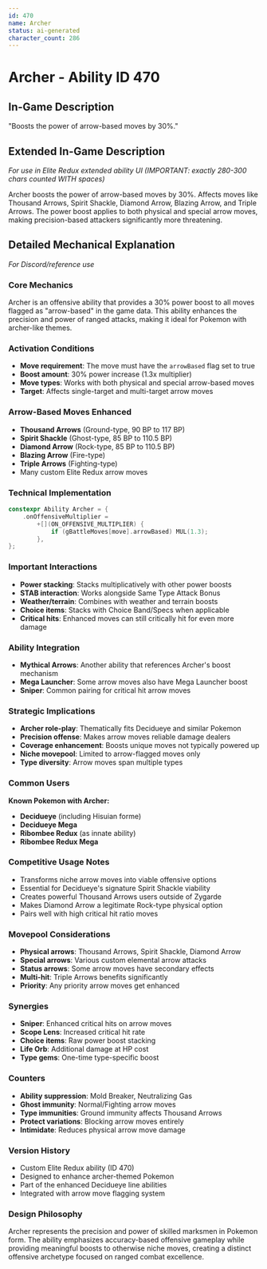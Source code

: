 ```yaml
---
id: 470
name: Archer
status: ai-generated
character_count: 286
---
```


# Archer - Ability ID 470

## In-Game Description
"Boosts the power of arrow-based moves by 30%."

## Extended In-Game Description
*For use in Elite Redux extended ability UI (IMPORTANT: exactly 280-300 chars counted WITH spaces)*

Archer boosts the power of arrow-based moves by 30%. Affects moves like Thousand Arrows, Spirit Shackle, Diamond Arrow, Blazing Arrow, and Triple Arrows. The power boost applies to both physical and special arrow moves, making precision-based attackers significantly more threatening.

## Detailed Mechanical Explanation
*For Discord/reference use*

### Core Mechanics
Archer is an offensive ability that provides a 30% power boost to all moves flagged as "arrow-based" in the game data. This ability enhances the precision and power of ranged attacks, making it ideal for Pokemon with archer-like themes.

### Activation Conditions
- **Move requirement**: The move must have the `arrowBased` flag set to true
- **Boost amount**: 30% power increase (1.3x multiplier)
- **Move types**: Works with both physical and special arrow-based moves
- **Target**: Affects single-target and multi-target arrow moves

### Arrow-Based Moves Enhanced
- **Thousand Arrows** (Ground-type, 90 BP to 117 BP)
- **Spirit Shackle** (Ghost-type, 85 BP to 110.5 BP)
- **Diamond Arrow** (Rock-type, 85 BP to 110.5 BP)
- **Blazing Arrow** (Fire-type)
- **Triple Arrows** (Fighting-type)
- Many custom Elite Redux arrow moves

### Technical Implementation
```c
constexpr Ability Archer = {
    .onOffensiveMultiplier =
        +[](ON_OFFENSIVE_MULTIPLIER) {
            if (gBattleMoves[move].arrowBased) MUL(1.3);
        },
};
```

### Important Interactions
- **Power stacking**: Stacks multiplicatively with other power boosts
- **STAB interaction**: Works alongside Same Type Attack Bonus
- **Weather/terrain**: Combines with weather and terrain boosts
- **Choice items**: Stacks with Choice Band/Specs when applicable
- **Critical hits**: Enhanced moves can still critically hit for even more damage

### Ability Integration
- **Mythical Arrows**: Another ability that references Archer's boost mechanism
- **Mega Launcher**: Some arrow moves also have Mega Launcher boost
- **Sniper**: Common pairing for critical hit arrow moves

### Strategic Implications
- **Archer role-play**: Thematically fits Decidueye and similar Pokemon
- **Precision offense**: Makes arrow moves reliable damage dealers
- **Coverage enhancement**: Boosts unique moves not typically powered up
- **Niche movepool**: Limited to arrow-flagged moves only
- **Type diversity**: Arrow moves span multiple types

### Common Users
**Known Pokemon with Archer:**
- **Decidueye** (including Hisuian forme)
- **Decidueye Mega**
- **Ribombee Redux** (as innate ability)
- **Ribombee Redux Mega**

### Competitive Usage Notes
- Transforms niche arrow moves into viable offensive options
- Essential for Decidueye's signature Spirit Shackle viability
- Creates powerful Thousand Arrows users outside of Zygarde
- Makes Diamond Arrow a legitimate Rock-type physical option
- Pairs well with high critical hit ratio moves

### Movepool Considerations
- **Physical arrows**: Thousand Arrows, Spirit Shackle, Diamond Arrow
- **Special arrows**: Various custom elemental arrow attacks
- **Status arrows**: Some arrow moves have secondary effects
- **Multi-hit**: Triple Arrows benefits significantly
- **Priority**: Any priority arrow moves get enhanced

### Synergies
- **Sniper**: Enhanced critical hits on arrow moves
- **Scope Lens**: Increased critical hit rate
- **Choice items**: Raw power boost stacking
- **Life Orb**: Additional damage at HP cost
- **Type gems**: One-time type-specific boost

### Counters
- **Ability suppression**: Mold Breaker, Neutralizing Gas
- **Ghost immunity**: Normal/Fighting arrow moves
- **Type immunities**: Ground immunity affects Thousand Arrows
- **Protect variations**: Blocking arrow moves entirely
- **Intimidate**: Reduces physical arrow move damage

### Version History
- Custom Elite Redux ability (ID 470)
- Designed to enhance archer-themed Pokemon
- Part of the enhanced Decidueye line abilities
- Integrated with arrow move flagging system

### Design Philosophy
Archer represents the precision and power of skilled marksmen in Pokemon form. The ability emphasizes accuracy-based offensive gameplay while providing meaningful boosts to otherwise niche moves, creating a distinct offensive archetype focused on ranged combat excellence.